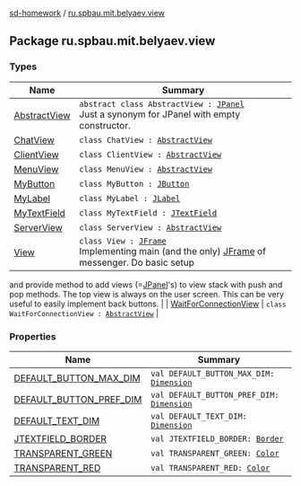 [sd-homework](../index.md) / [ru.spbau.mit.belyaev.view](.)

## Package ru.spbau.mit.belyaev.view

### Types

| Name | Summary |
|---|---|
| [AbstractView](-abstract-view/index.md) | `abstract class AbstractView : `[`JPanel`](http://docs.oracle.com/javase/6/docs/api/javax/swing/JPanel.html)<br>Just a synonym for JPanel with empty constructor. |
| [ChatView](-chat-view/index.md) | `class ChatView : `[`AbstractView`](-abstract-view/index.md) |
| [ClientView](-client-view/index.md) | `class ClientView : `[`AbstractView`](-abstract-view/index.md) |
| [MenuView](-menu-view/index.md) | `class MenuView : `[`AbstractView`](-abstract-view/index.md) |
| [MyButton](-my-button/index.md) | `class MyButton : `[`JButton`](http://docs.oracle.com/javase/6/docs/api/javax/swing/JButton.html) |
| [MyLabel](-my-label/index.md) | `class MyLabel : `[`JLabel`](http://docs.oracle.com/javase/6/docs/api/javax/swing/JLabel.html) |
| [MyTextField](-my-text-field/index.md) | `class MyTextField : `[`JTextField`](http://docs.oracle.com/javase/6/docs/api/javax/swing/JTextField.html) |
| [ServerView](-server-view/index.md) | `class ServerView : `[`AbstractView`](-abstract-view/index.md) |
| [View](-view/index.md) | `class View : `[`JFrame`](http://docs.oracle.com/javase/6/docs/api/javax/swing/JFrame.html)<br>Implementing main (and the only) [JFrame](http://docs.oracle.com/javase/6/docs/api/javax/swing/JFrame.html) of messenger. Do basic setup
and provide method to add views (=[JPanel](http://docs.oracle.com/javase/6/docs/api/javax/swing/JPanel.html)'s) to view stack with push
and pop methods. The top view is always on the user screen. This can be
very useful to easily implement back buttons. |
| [WaitForConnectionView](-wait-for-connection-view/index.md) | `class WaitForConnectionView : `[`AbstractView`](-abstract-view/index.md) |

### Properties

| Name | Summary |
|---|---|
| [DEFAULT_BUTTON_MAX_DIM](-d-e-f-a-u-l-t_-b-u-t-t-o-n_-m-a-x_-d-i-m.md) | `val DEFAULT_BUTTON_MAX_DIM: `[`Dimension`](http://docs.oracle.com/javase/6/docs/api/java/awt/Dimension.html) |
| [DEFAULT_BUTTON_PREF_DIM](-d-e-f-a-u-l-t_-b-u-t-t-o-n_-p-r-e-f_-d-i-m.md) | `val DEFAULT_BUTTON_PREF_DIM: `[`Dimension`](http://docs.oracle.com/javase/6/docs/api/java/awt/Dimension.html) |
| [DEFAULT_TEXT_DIM](-d-e-f-a-u-l-t_-t-e-x-t_-d-i-m.md) | `val DEFAULT_TEXT_DIM: `[`Dimension`](http://docs.oracle.com/javase/6/docs/api/java/awt/Dimension.html) |
| [JTEXTFIELD_BORDER](-j-t-e-x-t-f-i-e-l-d_-b-o-r-d-e-r.md) | `val JTEXTFIELD_BORDER: `[`Border`](http://docs.oracle.com/javase/6/docs/api/javax/swing/border/Border.html) |
| [TRANSPARENT_GREEN](-t-r-a-n-s-p-a-r-e-n-t_-g-r-e-e-n.md) | `val TRANSPARENT_GREEN: `[`Color`](http://docs.oracle.com/javase/6/docs/api/java/awt/Color.html) |
| [TRANSPARENT_RED](-t-r-a-n-s-p-a-r-e-n-t_-r-e-d.md) | `val TRANSPARENT_RED: `[`Color`](http://docs.oracle.com/javase/6/docs/api/java/awt/Color.html) |
